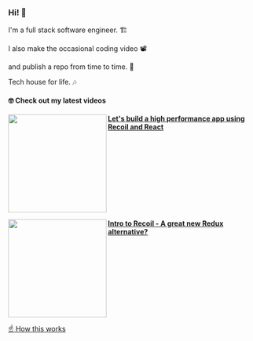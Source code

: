 ### Hi! 👋

I'm a full stack software engineer. 🏗

I also make the occasional coding video 📽

and publish a repo from time to time. 🐙

Tech house for life. 🎶

#### 🤓 Check out my latest videos

<!-- YT TABLE START -->
[<img src="https://img.youtube.com/vi/9JVE8OGRSlA/maxresdefault.jpg" align="left" width="200" />](https://www.youtube.com/watch?v=9JVE8OGRSlA)
**[Let&#39;s build a high performance app using Recoil and React](https://www.youtube.com/watch?v=9JVE8OGRSlA)**

<img src="https://img.youtube.com/vi/KBE7Ezn7h0A/maxresdefault.jpg" align="center" width="100%" height="0" />

[<img src="https://img.youtube.com/vi/KBE7Ezn7h0A/maxresdefault.jpg" align="left" width="200" />](https://www.youtube.com/watch?v=KBE7Ezn7h0A)
**[Intro to Recoil - A great new Redux alternative?](https://www.youtube.com/watch?v=KBE7Ezn7h0A)**
<!-- YT TABLE END -->

<img src="https://img.youtube.com/vi/KBE7Ezn7h0A/maxresdefault.jpg" align="center" width="100%" height="0" />

[☝️ How this works](https://github.com/jacques-blom/youtube-readme-sync)
